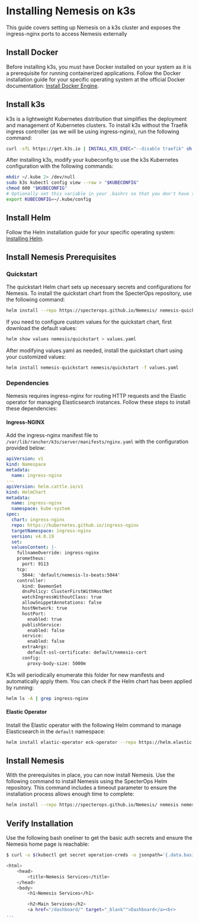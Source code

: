 # Installing Nemesis on k3s

This guide covers setting up Nemesis on a k3s cluster and exposes the ingress-nginx ports to access Nemesis externally

## Install Docker

Before installing k3s, you must have Docker installed on your system as it is a prerequisite for running containerized applications. Follow the Docker installation guide for your specific operating system at the official Docker documentation: [Install Docker Engine](https://docs.docker.com/engine/install/).


## Install k3s

k3s is a lightweight Kubernetes distribution that simplifies the deployment and management of Kubernetes clusters. To install k3s without the Traefik ingress controller (as we will be using ingress-nginx), run the following command:

```bash
curl -sfL https://get.k3s.io | INSTALL_K3S_EXEC="--disable traefik" sh -s -
```

After installing k3s, modify your kubeconfig to use the k3s Kubernetes configuration with the following commands:

```bash
mkdir ~/.kube 2> /dev/null
sudo k3s kubectl config view --raw > "$KUBECONFIG"
chmod 600 "$KUBECONFIG"
# Optionally set this variable in your .bashrc so that you don't have to set it every time
export KUBECONFIG=~/.kube/config
```

## Install Helm

Follow the Helm installation guide for your specific operating system: [Installing Helm](https://helm.sh/docs/intro/install/).

## Install Nemesis Prerequisites

### Quickstart

The quickstart Helm chart sets up necessary secrets and configurations for Nemesis. To install the quickstart chart from the SpecterOps repository, use the following command:

```bash
helm install --repo https://specterops.github.io/Nemesis/ nemesis-quickstart quickstart
```

If you need to configure custom values for the quickstart chart, first download the default values:

```bash
helm show values nemesis/quickstart > values.yaml
```

After modifying values.yaml as needed, install the quickstart chart using your customized values:

```bash
helm install nemesis-quickstart nemesis/quickstart -f values.yaml
```

### Dependencies

Nemesis requires ingress-nginx for routing HTTP requests and the Elastic operator for managing Elasticsearch instances. Follow these steps to install these dependencies:

#### Ingress-NGINX

Add the ingress-nginx manifest file to `/var/lib/rancher/k3s/server/manifests/nginx.yaml` with the configuration provided below:

```yaml
apiVersion: v1
kind: Namespace
metadata:
  name: ingress-nginx
---
apiVersion: helm.cattle.io/v1
kind: HelmChart
metadata:
  name: ingress-nginx
  namespace: kube-system
spec:
  chart: ingress-nginx
  repo: https://kubernetes.github.io/ingress-nginx
  targetNamespace: ingress-nginx
  version: v4.0.19
  set:
  valuesContent: |-
    fullnameOverride: ingress-nginx
    prometheus:
      port: 9113
    tcp:
      5044: 'default/nemesis-ls-beats:5044'
    controller:
      kind: DaemonSet
      dnsPolicy: ClusterFirstWithHostNet
      watchIngressWithoutClass: true
      allowSnippetAnnotations: false
      hostNetwork: true
      hostPort:
        enabled: true
      publishService:
        enabled: false
      service:
        enabled: false
      extraArgs:
        default-ssl-certificate: default/nemesis-cert
      config:
        proxy-body-size: 5000m
```

K3s will periodically enumerate this folder for new manifests and automatically apply them. You can check if the Helm chart has been applied by running:

```bash
helm ls -A | grep ingress-nginx
```

#### Elastic Operator

Install the Elastic operator with the following Helm command to manage Elasticsearch in the `default` namespace:

```bash
helm install elastic-operator eck-operator --repo https://helm.elastic.co --namespace elastic-system --create-namespace --set managedNamespaces='{default}'
```


## Install Nemesis

With the prerequisites in place, you can now install Nemesis. Use the following command to install Nemesis using the SpecterOps Helm repository. This command includes a timeout parameter to ensure the installation process allows enough time to complete:

```bash
helm install --repo https://specterops.github.io/Nemesis/ nemesis nemesis --timeout '45m'
```

## Verify Installation

Use the following bash oneliner to get the basic auth secrets and ensure the Nemesis home page is reachable:

```bash
$ curl -u $(kubectl get secret operation-creds -o jsonpath='{.data.basic-auth-user}' | base64 --decode):$(kubectl get secret operation-creds -o jsonpath='{.data.basic-auth-password}' | base64 --decode) http://127.0.0.1

<html>
    <head>
        <title>Nemesis Services</title>
    </head>
    <body>
        <h1>Nemesis Services</h1>

        <h2>Main Services</h2>
        <a href="/dashboard/" target="_blank"">Dashboard</a><br>
...
```

